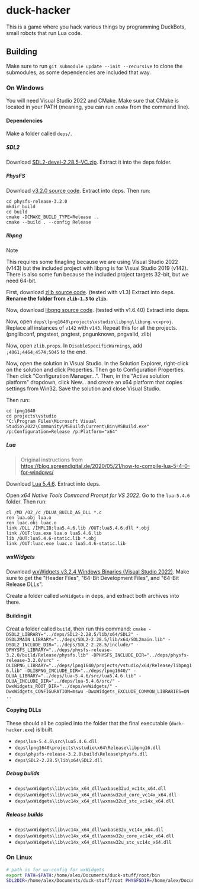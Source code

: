 # duck-hacker
This is a game where you hack various things by programming DuckBots, small robots that run Lua code.

## Building
Make sure to run `git submodule update --init --recursive` to clone the submodules, as some dependencies are included that way.

### On Windows
You will need Visual Studio 2022 and CMake. Make sure that CMake is located in your PATH (meaning, you can run `cmake` from the command line).

#### Dependencies
Make a folder called `deps/`.

##### SDL2
Download [SDL2-devel-2.28.5-VC.zip](https://github.com/libsdl-org/SDL/releases/tag/release-2.28.5). Extract it into the deps folder.

##### PhysFS
Download [v3.2.0 source code](https://github.com/icculus/physfs/releases/tag/release-3.2.0). Extract into deps. Then run:
```
cd physfs-release-3.2.0
mkdir build
cd build
cmake -DCMAKE_BUILD_TYPE=Release ..
cmake --build . --config Release
```

##### libpng
> [!NOTE]
> This requires some finagling because we are using Visual Studio 2022 (v143) but the included project with libpng is for Visual Studio 2019 (v142). There is also some fun because the included project targets 32-bit, but we need 64-bit.

First, download [zlib source code](https://www.zlib.net/). (tested with v1.3) Extract into deps. **Rename the folder from `zlib-1.3` to `zlib`.**

Now, download [libpng source code](http://www.libpng.org/pub/png/libpng.html). (tested with v1.6.40) Extract into deps.

Now, open `deps\lpng1640\projects\vstudio\libpng\libpng.vcxproj`. Replace all instances of `v142` with `v143`. Repeat this for all the projects. (pnglibconf, pngstest, pngtest, pngunknown, pngvalid, zlib)

Now, open `zlib.props`. In `DisableSpecificWarnings`, add `;4061;4464;4574;5045` to the end.

Now, open the solution in Visual Studio. In the Solution Explorer, right-click on the solution and click Properties. Then go to Configuration Properties. Then click "Configuration Manager...". Then, in the "Active solution platform" dropdown, click New... and create an x64 platform that copies settings from Win32. Save the solution and close Visual Studio.

Then run:
```
cd lpng1640
cd projects\vstudio
"C:\Program Files\Microsoft Visual Studio\2022\Community\MSBuild\Current\Bin\MSBuild.exe" /p:Configuration=Release /p:Platform="x64"
```

##### Lua
> Original instructions from https://blog.spreendigital.de/2020/05/21/how-to-compile-lua-5-4-0-for-windows/

Download [Lua 5.4.6](https://www.lua.org/versions.html#5.4). Extract into deps.

Open _x64 Native Tools Command Prompt for VS 2022_. Go to the `lua-5.4.6` folder. Then run:
```
cl /MD /O2 /c /DLUA_BUILD_AS_DLL *.c
ren lua.obj lua.o
ren luac.obj luac.o
link /DLL /IMPLIB:lua5.4.6.lib /OUT:lua5.4.6.dll *.obj
link /OUT:lua.exe lua.o lua5.4.6.lib
lib /OUT:lua5.4.6-static.lib *.obj
link /OUT:luac.exe luac.o lua5.4.6-static.lib
```

##### wxWidgets
Download [wxWidgets v3.2.4 Windows Binaries (Visual Studio 2022)](https://www.wxwidgets.org/downloads/#v3.2.4_msw). Make sure to get the "Header Files", "64-Bit Development Files", and "64-Bit Release DLLs".

Create a folder called `wxWidgets` in deps, and extract both archives into there.

#### Building it
Creat a folder called `build`, then run this command: `cmake -DSDL2_LIBRARY="../deps/SDL2-2.28.5/lib/x64/SDL2" -DSDL2MAIN_LIBRARY="../deps/SDL2-2.28.5/lib/x64/SDL2main.lib" -DSDL2_INCLUDE_DIR="../deps/SDL2-2.28.5/include/" -DPHYSFS_LIBRARY="../deps/physfs-release-3.2.0/build/Release/physfs.lib" -DPHYSFS_INCLUDE_DIR="../deps/physfs-release-3.2.0/src" -DLIBPNG_LIBRARY="../deps/lpng1640/projects/vstudio/x64/Release/libpng16.lib" -DLIBPNG_INCLUDE_DIR="../deps/lpng1640/" -DLUA_LIBRARY="../deps/lua-5.4.6/src/lua5.4.6.lib" -DLUA_INCLUDE_DIR="../deps/lua-5.4.6/src/" -DwxWidgets_ROOT_DIR="../deps/wxWidgets/" -DwxWidgets_CONFIGURATION=mswu -DwxWidgets_EXCLUDE_COMMON_LIBRARIES=ON ..`

#### Copying DLLs
These should all be copied into the folder that the final executable (`duck-hacker.exe`) is built.

* `deps\lua-5.4.6\src\lua5.4.6.dll`
* `deps\lpng1640\projects\vstudio\x64\Release\libpng16.dll`
* `deps\physfs-release-3.2.0\build\Release\physfs.dll`
* `deps\SDL2-2.28.5\lib\x64\SDL2.dll`

##### Debug builds
* `deps\wxWidgets\lib\vc14x_x64_dll\wxbase32ud_vc14x_x64.dll`
* `deps\wxWidgets\lib\vc14x_x64_dll\wxmsw32ud_core_vc14x_x64.dll`
* `deps\wxWidgets\lib\vc14x_x64_dll\wxmsw32ud_stc_vc14x_x64.dll`

##### Release builds
* `deps\wxWidgets\lib\vc14x_x64_dll\wxbase32u_vc14x_x64.dll`
* `deps\wxWidgets\lib\vc14x_x64_dll\wxmsw32u_core_vc14x_x64.dll`
* `deps\wxWidgets\lib\vc14x_x64_dll\wxmsw32u_stc_vc14x_x64.dll`

### On Linux
```bash
# path is for wx-config for wxWidgets
export PATH=$PATH:/home/alex/Documents/duck-stuff/root/bin
SDL2DIR=/home/alex/Documents/duck-stuff/root PHYSFSDIR=/home/alex/Documents/duck-stuff/root LIBPNGDIR=/home/alex/Documents/duck-stuff/root cmake ..
```